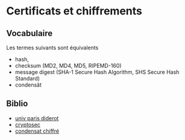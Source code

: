 # Certificats et chiffrements

## Vocabulaire

Les termes suivants sont équivalents 
- hash,
- checksum (MD2, MD4, MD5, RIPEMD-160)
- message digest (SHA-1 Secure Hash Algorithm, SHS Secure Hash Standard)
- condensât 

## Biblio

- [univ paris diderot](https://www.eila.univ-paris-diderot.fr/sysadmin/securite/ca/chiffrement)
- [cryptosec](https://www.cryptosec.org/?Fonctions-de-condensation)
- [condensat chiffré](https://cryptosec.org/Signature-electronique-et-chiffrement-mixte)
